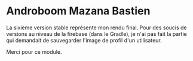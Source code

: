 # Androboom Mazana Bastien
 La sixième version stable représente mon rendu final.
 Pour des soucis de versions au niveau de la firebase (dans le Gradle), je n'ai pas fait la partie qui demandait de sauvegarder l'image de profil d'un utilisateur.
 
 Merci pour ce module.
